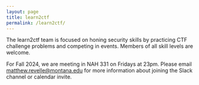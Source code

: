 ```yaml
---
layout: page
title: learn2ctf
permalink: /learn2ctf/
---
```


The learn2ctf team is focused on honing security skills by practicing CTF challenge problems and competing in events. Members of all skill levels are welcome.

For Fall 2024, we are meeting in NAH 331 on Fridays at 2­3pm. Please email matthew.revelle@montana.edu for more information about joining the Slack channel or calendar invite.
